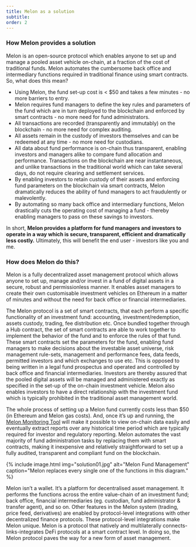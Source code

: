 ```yaml
---
title: Melon as a solution
subtitle: 
order: 2
---
```


### How Melon provides a solution 

Melon is an open-source protocol which enables anyone to set up and manage a pooled asset vehicle on-chain, at a fraction of the cost of traditional funds. Melon automates the cumbersome back office and intermediary functions required in traditional finance using smart contracts. So, what does this mean? 


- Using Melon, the fund set-up cost is < $50 and takes a few minutes - no more barriers to entry.
- Melon requires fund managers to define the key rules and parameters of the fund which are in turn deployed to the blockchain and enforced by smart contracts - no more need for fund administrators.
- All transactions are recorded (transparently and immutably) on the blockchain - no more need for complex auditing.
- All assets remain in the custody of investors themselves and can be redeemed at any time - no more need for custodians.
- All data about fund performance is on-chain thus transparent, enabling investors and managers alike to compare fund allocation and performance. 
Transactions on the blockchain are near instantaneous, and unlike transactions in the traditional world which can take several days, do not require clearing and settlement services.  
- By enabling investors to retain custody of their assets and enforcing fund parameters on the blockchain via smart contracts, Melon dramatically reduces the ability of fund managers to act fraudulently or malevolently. 
- By automating so many back office and intermediary functions, Melon drastically cuts the operating cost of managing a fund - thereby enabling managers to pass on these savings to investors. 


In short, **Melon provides a platform for fund managers and investors to operate in a way which is secure, transparent, efficient and dramatically less costly.** Ultimately, this will benefit the end user - investors like you and me. 

### How does Melon do this? 

Melon is a fully decentralized asset management protocol which allows anyone to set up, manage and/or invest in a fund of digital assets in a secure, robust and permissionless manner. It enables asset managers to create their own customisable investment vehicles on Ethereum in a matter of minutes and without the need for back office or financial intermediaries.

The Melon protocol is a set of smart contracts, that each perform a specific functionality of an investment fund: accounting, investment/redemption, assets custody, trading, fee distribution etc. Once bundled together through a Hub contract, the set of smart contracts are able to work together to implement the behavior of the fund and to enforce the rules of that fund. These smart contracts set the parameters for the fund, enabling fund managers to make decisions about the investable asset universe, risk management rule-sets, management and performance fees, data feeds, permitted investors and which exchanges to use etc.  This is opposed to being written in a legal fund prospectus and operated and controlled by back office and financial intermediaries. Investors are thereby assured that the pooled digital assets will be managed and administered exactly as specified in the set-up of the on-chain investment vehicle. Melon also enables investors to have a direct relationship with the investment fund which is typically prohibited in the traditional asset management world.

The whole process of setting up a Melon fund currently costs less than $50 (in Ethereum and Melon gas costs). And, once it’s up and running, the [Melon Monitoring Tool](http://monitoring.melon.network/#/engine) will make it possible to view on-chain data easily and eventually extract reports over any historical time period which are typically required for investor and regulatory reporting. Melon automates the vast majority of fund administration tasks by replacing them with smart contracts, making it inexpensive and relatively straightforward to set up a fully audited, transparent and compliant fund on the blockchain. 

{% include image.html img="solution01.jpg" alt="Melon Fund Management" caption="Melon replaces every single one of the functions in this diagram." %}

Melon isn’t a wallet. It’s a platform for decentralised asset management. It performs the functions across the entire value-chain of an investment fund; back office, financial intermediaries (eg. custodian, fund administrator & transfer agent), and so on. Other features in the Melon system (trading, price feed, derivatives) are enabled by protocol-level integrations with other decentralized finance protocols. These protocol-level integrations make Melon unique. Melon is a protocol that natively and multilaterally connects-links-integrates DeFi protocols at a smart contract level. In doing so, the Melon protocol paves the way for a new form of asset management.
